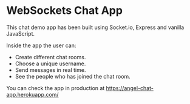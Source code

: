 # WebSockets Chat App

This chat demo app has been built using Socket.io, Express and vanilla JavaScript.

Inside the app the user can:
* Create different chat rooms.
* Choose a unique username.
* Send messages in real time.
* See the people who has joined the chat room.


You can check the app in production at https://angel-chat-app.herokuapp.com/
